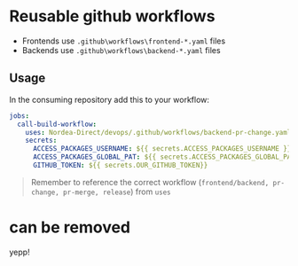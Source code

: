 # Reusable github workflows 

- Frontends use `.github\workflows\frontend-*.yaml` files
- Backends use `.github\workflows\backend-*.yaml` files

## Usage
In the consuming repository add this to your workflow:

```yaml
jobs:
  call-build-workflow:
    uses: Nordea-Direct/devops/.github/workflows/backend-pr-change.yaml@master
    secrets:
      ACCESS_PACKAGES_USERNAME: ${{ secrets.ACCESS_PACKAGES_USERNAME }}
      ACCESS_PACKAGES_GLOBAL_PAT: ${{ secrets.ACCESS_PACKAGES_GLOBAL_PAT }}
      GITHUB_TOKEN: ${{ secrets.OUR_GITHUB_TOKEN}}
``` 

> Remember to reference the correct workflow (`frontend/backend, pr-change, pr-merge, release`) from `uses` 

# can be removed
yepp! 
